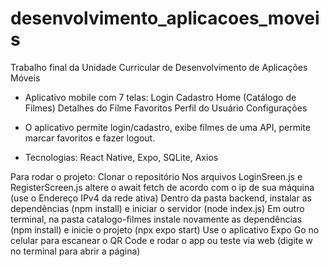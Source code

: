 # desenvolvimento_aplicacoes_moveis
Trabalho final da Unidade Curricular de Desenvolvimento de Aplicações Móveis

- Aplicativo mobile com 7 telas:
Login
Cadastro
Home (Catálogo de Filmes)
Detalhes do Filme
Favoritos
Perfil do Usuário
Configurações

- O aplicativo permite login/cadastro, exibe filmes de uma API, permite marcar favoritos e fazer logout.

- Tecnologias: React Native, Expo, SQLite, Axios


Para rodar o projeto:
Clonar o repositório
Nos arquivos LoginSreen.js e RegisterScreen.js altere o await fetch de acordo com o ip de sua máquina (use o Endereço IPv4 da rede ativa)
Dentro da pasta backend, instalar as dependências (npm install) e iniciar o servidor (node index.js)
Em outro terminal, na pasta catalogo-filmes instale novamente as dependências (npm install) e inicie o projeto (npx expo start)
Use o aplicativo Expo Go no celular para escanear o QR Code e rodar o app ou teste via web (digite w no terminal para abrir a página)
